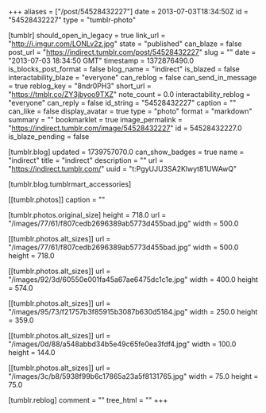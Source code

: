 +++
aliases = ["/post/54528432227"]
date = 2013-07-03T18:34:50Z
id = "54528432227"
type = "tumblr-photo"

[tumblr]
should_open_in_legacy = true
link_url = "http://i.imgur.com/LONLv2z.jpg"
state = "published"
can_blaze = false
post_url = "https://indirect.tumblr.com/post/54528432227"
slug = ""
date = "2013-07-03 18:34:50 GMT"
timestamp = 1372876490.0
is_blocks_post_format = false
blog_name = "indirect"
is_blazed = false
interactability_blaze = "everyone"
can_reblog = false
can_send_in_message = true
reblog_key = "8ndr0PH3"
short_url = "https://tmblr.co/ZY3jbyoo9TXZ"
note_count = 0.0
interactability_reblog = "everyone"
can_reply = false
id_string = "54528432227"
caption = ""
can_like = false
display_avatar = true
type = "photo"
format = "markdown"
summary = ""
bookmarklet = true
image_permalink = "https://indirect.tumblr.com/image/54528432227"
id = 54528432227.0
is_blaze_pending = false

[tumblr.blog]
updated = 1739757070.0
can_show_badges = true
name = "indirect"
title = "indirect"
description = ""
url = "https://indirect.tumblr.com/"
uuid = "t:PgyUJU3SA2Klwyt81UWAwQ"

[tumblr.blog.tumblrmart_accessories]

[[tumblr.photos]]
caption = ""

[tumblr.photos.original_size]
height = 718.0
url = "/images/77/61/f807cedb2696389ab5773d455bad.jpg"
width = 500.0

[[tumblr.photos.alt_sizes]]
url = "/images/77/61/f807cedb2696389ab5773d455bad.jpg"
width = 500.0
height = 718.0

[[tumblr.photos.alt_sizes]]
url = "/images/92/3d/60550e001fa45a67ae6475dc1c1e.jpg"
width = 400.0
height = 574.0

[[tumblr.photos.alt_sizes]]
url = "/images/95/73/f21757b3f85915b3087b630d5184.jpg"
width = 250.0
height = 359.0

[[tumblr.photos.alt_sizes]]
url = "/images/0d/88/a548abbd34b5e49c65fe0ea3fdf4.jpg"
width = 100.0
height = 144.0

[[tumblr.photos.alt_sizes]]
url = "/images/3c/b8/5938f99b6c17865a23a5f8131765.jpg"
width = 75.0
height = 75.0

[tumblr.reblog]
comment = ""
tree_html = ""
+++
